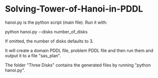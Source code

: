 # Solving-Tower-of-Hanoi-in-PDDL

hanoi.py is the python script (main file). Run it with: 

python hanoi.py --disks number_of_disks

If omitted, the number of disks defaults to 3.
  
It will create a domain PDDL file, problem PDDL file and then run them and output it to a file "sas_plan".
  
  
The folder "Three Disks" contains the generated files by running "python hanoi.py".
